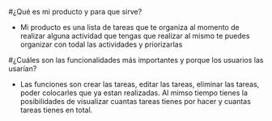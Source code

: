 #¿Qué es mi producto y para que sirve?

- Mi producto es una lista de tareas que te organiza al momento de realizar alguna actividad que tengas que realizar al mismo te puedes organizar con todal las actividades y priorizarlas

#¿Cuáles son las funcionalidades más importantes y porque los usuarios las usarían?

- Las funciones son crear las tareas, editar las tareas, eliminar las tareas, poder colocarles que ya estan realizadas. Al mimso tiempo tienes la posibilidades de visualizar cuantas tareas tienes por hacer y cuantas tareas tienes en total.
